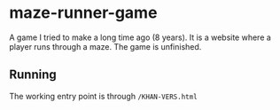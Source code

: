 # maze-runner-game

A game I tried to make a long time ago (8 years). It is a website where a player runs through a maze. The game is unfinished.

## Running
The working entry point is through ``/KHAN-VERS.html``